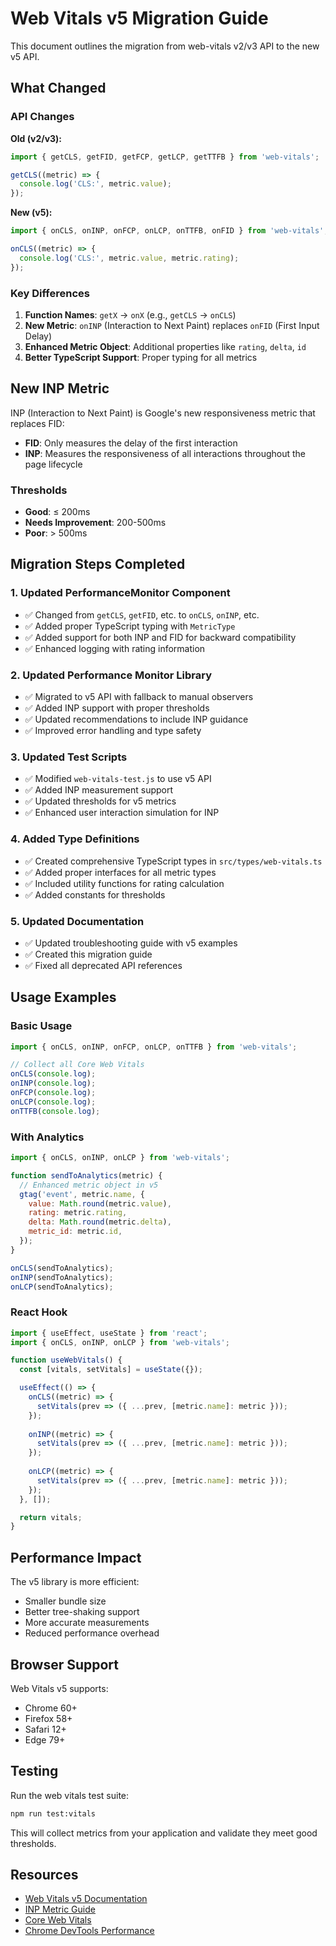# Web Vitals v5 Migration Guide

This document outlines the migration from web-vitals v2/v3 API to the new v5 API.

## What Changed

### API Changes

**Old (v2/v3):**
```javascript
import { getCLS, getFID, getFCP, getLCP, getTTFB } from 'web-vitals';

getCLS((metric) => {
  console.log('CLS:', metric.value);
});
```

**New (v5):**
```javascript
import { onCLS, onINP, onFCP, onLCP, onTTFB, onFID } from 'web-vitals';

onCLS((metric) => {
  console.log('CLS:', metric.value, metric.rating);
});
```

### Key Differences

1. **Function Names**: `getX` → `onX` (e.g., `getCLS` → `onCLS`)
2. **New Metric**: `onINP` (Interaction to Next Paint) replaces `onFID` (First Input Delay)
3. **Enhanced Metric Object**: Additional properties like `rating`, `delta`, `id`
4. **Better TypeScript Support**: Proper typing for all metrics

## New INP Metric

INP (Interaction to Next Paint) is Google's new responsiveness metric that replaces FID:

- **FID**: Only measures the delay of the first interaction
- **INP**: Measures the responsiveness of all interactions throughout the page lifecycle

### Thresholds
- **Good**: ≤ 200ms
- **Needs Improvement**: 200-500ms  
- **Poor**: > 500ms

## Migration Steps Completed

### 1. Updated PerformanceMonitor Component
- ✅ Changed from `getCLS`, `getFID`, etc. to `onCLS`, `onINP`, etc.
- ✅ Added proper TypeScript typing with `MetricType`
- ✅ Added support for both INP and FID for backward compatibility
- ✅ Enhanced logging with rating information

### 2. Updated Performance Monitor Library
- ✅ Migrated to v5 API with fallback to manual observers
- ✅ Added INP support with proper thresholds
- ✅ Updated recommendations to include INP guidance
- ✅ Improved error handling and type safety

### 3. Updated Test Scripts  
- ✅ Modified `web-vitals-test.js` to use v5 API
- ✅ Added INP measurement support
- ✅ Updated thresholds for v5 metrics
- ✅ Enhanced user interaction simulation for INP

### 4. Added Type Definitions
- ✅ Created comprehensive TypeScript types in `src/types/web-vitals.ts`
- ✅ Added proper interfaces for all metric types
- ✅ Included utility functions for rating calculation
- ✅ Added constants for thresholds

### 5. Updated Documentation
- ✅ Updated troubleshooting guide with v5 examples
- ✅ Created this migration guide
- ✅ Fixed all deprecated API references

## Usage Examples

### Basic Usage
```javascript
import { onCLS, onINP, onFCP, onLCP, onTTFB } from 'web-vitals';

// Collect all Core Web Vitals
onCLS(console.log);
onINP(console.log);
onFCP(console.log);
onLCP(console.log);
onTTFB(console.log);
```

### With Analytics
```javascript
import { onCLS, onINP, onLCP } from 'web-vitals';

function sendToAnalytics(metric) {
  // Enhanced metric object in v5
  gtag('event', metric.name, {
    value: Math.round(metric.value),
    rating: metric.rating,
    delta: Math.round(metric.delta),
    metric_id: metric.id,
  });
}

onCLS(sendToAnalytics);
onINP(sendToAnalytics);
onLCP(sendToAnalytics);
```

### React Hook
```javascript
import { useEffect, useState } from 'react';
import { onCLS, onINP, onLCP } from 'web-vitals';

function useWebVitals() {
  const [vitals, setVitals] = useState({});

  useEffect(() => {
    onCLS((metric) => {
      setVitals(prev => ({ ...prev, [metric.name]: metric }));
    });
    
    onINP((metric) => {
      setVitals(prev => ({ ...prev, [metric.name]: metric }));
    });
    
    onLCP((metric) => {
      setVitals(prev => ({ ...prev, [metric.name]: metric }));
    });
  }, []);

  return vitals;
}
```

## Performance Impact

The v5 library is more efficient:
- Smaller bundle size
- Better tree-shaking support
- More accurate measurements
- Reduced performance overhead

## Browser Support

Web Vitals v5 supports:
- Chrome 60+
- Firefox 58+
- Safari 12+
- Edge 79+

## Testing

Run the web vitals test suite:
```bash
npm run test:vitals
```

This will collect metrics from your application and validate they meet good thresholds.

## Resources

- [Web Vitals v5 Documentation](https://github.com/GoogleChrome/web-vitals)
- [INP Metric Guide](https://web.dev/inp/)
- [Core Web Vitals](https://web.dev/vitals/)
- [Chrome DevTools Performance](https://developer.chrome.com/docs/devtools/performance/)